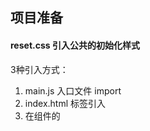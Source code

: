 ## 项目准备

#### reset.css 引入公共的初始化样式

3种引入方式：

1. main.js 入口文件 import
2. index.html <link>标签引入
3. 在组件的<style>标签中引入



#### iconfont引入

引入方式：（每次有新的图标都要重新生成在线代码/下载、重新引入）

1. 在线代码
   - 放在reset.css里一起引入吧，比较好（就只用引入一次）
   - main.js 入口文件 import
2. 下载到本地



#### scss 预处理器使用

安装依赖：

```
npm i sass  
npm i sass-loader@10
```

使用：

```
<style scoped lang="scss">
// 样式
</style>
```



## 路由分析、配置（兄弟路由，子路由，多级路由）

- 先分析有什么页面，然后注册路由组件

- 写了结构，再写功能和样式

- 一级路由：登录login 和 布局layout（兄弟路由）
      layout就是首页界面，里面还有

- 二级路由：layout的侧边栏（子路由）

  - layout分为左边和右边，都封装为单独的组件

  - myNav左边导航侧边栏

  - myContent右边内容区（又分为上下）

- 三级路由：侧边栏导航的子菜单

  注意路由注册的时候，子路由的写法，前面连 斜杠 都不要加![img](https://api2.mubu.com/v3/document_image/b67f0b97-ac55-4b3c-af2c-213ba89a12a6-14574395.jpg)

- 其他技术点

​	路由搭建：

```vue
import Vue from 'vue'
import VueRouter from 'vue-router'
import routes from './routes'
Vue.use(VueRouter)

const router = new VueRouter({
    // 路由模块化 注册  数组
    routes, 
    // 路由配置模式，默认是hash
    mode:history 
    // 路由的其他可配置项，如：滚动行为
})
```

路由懒加载 ()=>import('@/views/Home')

路由重定向 redirect

路由元信息 meta:{ }

路由模块化 routes = [{},{},......]



- 在main.js中引入，并注册 （Don't forget!）



## 页面布局Layout（左固定 右自适应）

（左侧和右侧顶部固定，右侧内容区滑动）

![image-20221025182646080](C:\Users\KKEKekook\AppData\Roaming\Typora\typora-user-images\image-20221025182646080.png)

右边顶部固定 下边内容区显示不同路由
实现：

- Layout盒子 flex布局  100vw 100vh
- 左边固定具体宽度 高度100% 
- 右边flex:1 高度100%  overflow:auto(超出高度的时候显示滚动条,不然不设置滚动时左边没办法占到底)

![img](https://api2.mubu.com/v3/document_image/64fa4cbc-579c-457b-bf4b-1b7aad014601-14574395.jpg)

- 右边flex+相对定位

  - 顶部绝对定位，宽度100%高度固定，top 0 left 0

  - 内容区flex:1, overflow:auto，margin-top顶部的高度![img](https://api2.mubu.com/v3/document_image/545a5941-63a4-46f2-81ef-5b660712c029-14574395.jpg)



## axios二次封装

```
import Axios from "axios";
import Nprogress from 'nprogress'
import 'nprogress/nprogress.css'    // Progress 添加进度条样式

// 默认配置
Axios.defaults.baseURL = "/api";
Axios.defaults.headers.post["Content-Type"] =  "application/x-www-form-urlencoded";
Axios.defaults.timeout = 5000;

// 请求拦截器
Axios.interceptors.request.use(
  (config) => {
    Nprogress.start()   // 进度条开始
    // 携带token
    if(JSON.parse(localStorage.getItem('userInfo'))){
      let token = JSON.parse(localStorage.getItem('userInfo')).token
      Axios.defaults.headers.common['Authorization'] = token
    }
    return config; //很重要，没有这句直接gg
  },
  (error) => {}
);

// 响应拦截器
Axios.interceptors.response.use(
  (response) => {
    // console.log(response);
    Nprogress.done()
    if (response.status == 200) return response.data;
  },
  (error) => {}
);

export default Axios;
```



## 跨域问题

配置代理服务器

Vue.config.js --  devserver -- proxy

proxy写成对象形式，可以设置多个代理（以前缀区分）![img](https://api2.mubu.com/v3/document_image/eb9c14e4-a1d6-4dee-b1b5-ad9e5a2dab4f-14574395.jpg)



## 统一管理接口

新建api.js文件，引入刚封装的axios实例，分别向外暴露每一个接口

```
// 统一封装接口 并 分别暴露
import request from "./request";

// 举例接口
// 登录
export const login = (data)=>request.post('/login',data)
export const modifyPwd = (data)=>request.post('/modifyPwd',data)
```

在需要发请求的地方引入使用（可以引入整个api文件，也可以解构赋值引用其中的接口方法）

```
import { login,modifyPwd } from "@/api";
```

还可以在main.js引入，然后挂在组件身上。

但是注意：只有在组件里才能使用，其他文件比如vuex就不行（因为vuex中的this并不是指向Vue实例，而是Vuex.store）

![img](https://api2.mubu.com/v3/document_image/87d7634a-253c-434f-8364-5d12a68ee423-14574395.jpg)





## Vuex

Vuex：是Vue专门用于集中式状态管理的一个插件，适用于任何组件间的通信。

- 新建store文件夹，index.js文件

```
import Vue from 'vue'
import Vuex from 'vuex'
Vue.use(Vuex)

// 模块化
import user from './user'
import params from './params'

export default new Vuex.Store({
    modules:{
        user,params
    }
})
```

- 在main.js中引入，并注册 （Don't forget!）

  

## 系统初始化

 初次进入系统，默认进入是“首页”

在加载App组件时，mounted生命周期函数中commit mutation，进行初始化——判断vuex仓库中 isLogin 的状态（isLogin默认读取本地存储），若无登录，会跳转Login登陆页面

![image-20221025202805181](C:\Users\KKEKekook\AppData\Roaming\Typora\typora-user-images\image-20221025202805181.png)

![image-20221025202848503](C:\Users\KKEKekook\AppData\Roaming\Typora\typora-user-images\image-20221025202848503.png)

![image-20221025202947459](C:\Users\KKEKekook\AppData\Roaming\Typora\typora-user-images\image-20221025202947459.png)



## 登录拦截（全局路由守卫）

还有全局路由前置守卫beforeEach,判断当前使用的功能是否需要登录，若需要，则再次判断登录状态

```
import {Message} from 'element-ui'
import store from '@/store'
router.beforeEach((to,from,next)=>{
    // 只要有一个匹配到的路由有requireAuth，就返回true
    let requireAuth = to.matched.some(item=>item.meta.requireAuth)
    // 看看登录没
    let isLogin = store.state.user.isLogin 
    // console.log(isLogin);
    // 需要登录
    if(requireAuth){        
        // 已经登陆
        if(isLogin) next()
        else{
            Message({
                message: '需要先进行登录',
                type: 'warning'
              });
            next({
                path:'/login',
                query:{
                    redirect:to.fullPath
                }
            })
        }
    }else{
        next()
    }
})
```

注：所有功能都需要登录后才能使用

添加路由元信息meta:{ }，因为所有功能模块都是Layout路由的子路由，所以只要给父路由加就好了，所有的子路由都会进行拦截

```
{
    path:'',
    name:'Layout',
    component:Layout,
    redirect:'/home',	// 路由重定向
    meta:{
    	requireAuth:true	// 需要登陆权限
    },
    children:[{...},{...},...]
 }
```



## 登录布局（空间居中）

![image-20221025182538739](C:\Users\KKEKekook\AppData\Roaming\Typora\typora-user-images\image-20221025182538739.png)

```
// 弹性布局 
 display: flex;
 justify-content: center;
 align-items: center;
```



## 登录的逻辑

#### 前端验证（表单验证）

用了 Element-ui 的表单样式和验证规则，也可以自定义规则

#### 后端验证（发请求）

这里我没有直接发请求，而是dispatch请求，然后在vuex处理数据

#### 验证结果

成功：

- 保存返回的用户信息（vuex+本地存储）
- 弹窗提醒
- 路由跳转

​			保存之前要去的功能页到路由query参数的redirect，登陆成功后判断有无query参数，有则跳转

```
 // 表单结构HTML
 <el-form
        :model="ruleForm"
        :rules="rules"
        ref="ruleForm"
        label-width="50px"
        class="demo-ruleForm"
      >
        <h2 style="font-weight: normal; font-size: 18px">登录</h2>
        <el-form-item label="账号" prop="username">
          <el-input
            type="text"
            v-model="ruleForm.username"
            @keyup.enter.native="submitForm()"
          ></el-input>
        </el-form-item>
        <el-form-item label="密码" prop="password">
          <el-input
            type="password"
            v-model="ruleForm.password"
            @keyup.enter.native="submitForm()"
          ></el-input>
        </el-form-item>
        <el-form-item class="buttons">
          <el-button @click="resetForm()">重置</el-button>
          <el-button type="primary" @click="submitForm()" class="goLogin">
            登录
          </el-button>
        </el-form-item>
 </el-form>
 
 // 表单项 以及 验证规则
 data() {
    var validateUsername = (rule, value, callback) => {
      if (value === "") {
        callback(new Error("请输入帐户"));
      } else {
        callback();
      }
    };
    var validatePassword = (rule, value, callback) => {
      if (value === "") {
        callback(new Error("请输入密码"));
      } else {
        callback();
      }
    };
    return {
      // 用户对象
      ruleForm: {
        username: "administrator",
        password: "password",
      },
      // 验证方法
      rules: {
        username: [{ validator: validateUsername, trigger: "blur" }],
        password: [{ validator: validatePassword, trigger: "blur" }],
      },
    };
 },

// 登录的事件回调
submitForm() {
      this.$refs["ruleForm"].validate((valid) => {
       // 表单验证
        if (valid) {
          // console.log(this.ruleForm);          
          // 后台验证  发请求
          this.$store.dispatch("goLogin", this.ruleForm).then((res) => {
            // 弹窗提示
            if (res) {
              this.$message({
                message: "登陆成功",
                type: "success",
              });
              // 跳转到登录前要去的页面，如果有的话
              if (this.$route.query.redirect) {
                this.$router.replace(`/${this.$route.query.redirect}`);
              } else this.$router.replace("/");
              // 刷新页面
              this.$router.go(0);
            }
          });
        } 
        // 前端验证失败
        else {
          this.$message.error("请完整输入");
          return false;
        }
      });
 },
 
 // 重置
    resetForm() {
      this.ruleForm = {
        username: "",
        password: "",
      };
 }
```

失败： 弹窗提示



注：

- 自动填充密码和账号
- 给组件原生绑定回调事件需要加上 .native 修饰符



## 侧边栏的折叠与展开

layout父组件   折叠与展开改变的是myNav的宽度，动态类名控制样式，默认展开(collapse：false)

![image-20221025201648743](C:\Users\KKEKekook\AppData\Roaming\Typora\typora-user-images\image-20221025201648743.png)![image-20221025201943799](C:\Users\KKEKekook\AppData\Roaming\Typora\typora-user-images\image-20221025201943799.png)

1. 自定义事件（改变collapse）传给myContent  点击图标触发   

   ```
   // 定义自定义事件
   changeIsCollapse() {
         this.isCollapse = !this.isCollapse;
   },
   
   
   // 触发自定义事件
   change() {
   	this.$emit("changeIsCollapse");
   }
   ```

   

2. collapse值传给myNav 导航栏组件有内置属性值

![image-20221025201402782](C:\Users\KKEKekook\AppData\Roaming\Typora\typora-user-images\image-20221025201402782.png)





## 深度选择器::v-deep  >>>  /deep/

当 <style> 标签有 scoped 属性时，它的 CSS 只作用于当前组件中的元素，父组件的样式将不会渗透到子组件。 如果你希望 scoped 样式中的一个选择器能够作用得“更深”，例如影响子组件，你可以使用深度选择器。

例：![image-20221025173737354](C:\Users\KKEKekook\AppData\Roaming\Typora\typora-user-images\image-20221025173737354.png)![image-20221025173811281](C:\Users\KKEKekook\AppData\Roaming\Typora\typora-user-images\image-20221025173811281.png)



![image-20221025173716557](C:\Users\KKEKekook\AppData\Roaming\Typora\typora-user-images\image-20221025173716557.png)



同时还有牵涉到css选择器的问题，像这样多个类名之间没有空格隔开写在一起，是代表并集选择器。如果用空格分开，则代表后代选择器。

这里不用考虑优先级的问题，所以只写一个类名就ok了。

很容易混淆，要注意！

![image-20221025173928944](C:\Users\KKEKekook\AppData\Roaming\Typora\typora-user-images\image-20221025173928944.png)





## Echarts可视化（封装复用组件）

官网使用手册：https://echarts.apache.org/handbook/zh/basics/download

```
// 安装依赖
npm i echart -S

// main.js引入
import * as echarts from 'echarts';
```

- 初始化时，挂载在一个DOM元素上，配置对象option{ }

  - option一些重要配置

    - grid:{ }控制图标在DOM元素中的位置

    - legend:{} 图例设置

    - series:{ } 设置 type图表类型，name图例，data数据

- 查看示例选择适合的图表样式进行修改![img](https://api2.mubu.com/v3/document_image/4aa78d1a-88e1-4f4a-b15c-1e027ccd075a-14574395.jpg)



- Home组件props数据给Chart组件，包括图表数据和配置



## 分页展示商品

页面展示：flex布局![image-20221025224752650](C:\Users\KKEKekook\AppData\Roaming\Typora\typora-user-images\image-20221025224752650.png)



- 进入所有商品组件，created生命周期中发请求获取数据（默认页码第1页，页面大小4条数据），处理返回数据，props传给分页器。（没有用vuex）

  ![image-20221025220016795](C:\Users\KKEKekook\AppData\Roaming\Typora\typora-user-images\image-20221025220016795.png)

  ![image-20221025220253991](C:\Users\KKEKekook\AppData\Roaming\Typora\typora-user-images\image-20221025220253991.png)

- 与分页器通信：
  - 传过去 总页数、当前页码、页面大小
  - 自定义事件：修改页码、修改页面大小

- 用Element-ui的表格组件展示数据

  ![image-20221025220114349](C:\Users\KKEKekook\AppData\Roaming\Typora\typora-user-images\image-20221025220114349.png)



## 分页展示搜索结果

在搜索框输入关键字，敲下回车或点击搜索就会发请求获取搜索结果，并分页展示（共用一个分页器）

![image-20221025223935502](C:\Users\KKEKekook\AppData\Roaming\Typora\typora-user-images\image-20221025223935502.png)

注：发请求将一次性返回所有搜索结果，所以修改页码或修改页面大小并没有发请求，而是对之前的结果进行切割展示

- 定义一个type变量用于区分不同功能：all--展示所有商品，search--搜索商品

- 自定义事件里，加一层if-else逻辑，判断当前type值是否all，是就调用获取商品数据接口，反之做搜索处理

![image-20221025224215396](C:\Users\KKEKekook\AppData\Roaming\Typora\typora-user-images\image-20221025224215396.png)



## 添加商品

有两种方式添加商品：

1. 页面添加：点击跳转路由（没有真正实现页面添加的功能）
2. 弹窗添加：点击显示弹窗，可进行添加



## 弹窗添加（封装弹窗组件）

点击按钮“弹窗添加”，触发事件：显示弹窗可见（全局事件总线），控制弹窗可见的变量定义在弹窗组件中

- 使用Element-ui的dialog对话框和form表单

```
  <el-dialog
    :title="type == 'add' ? '商品添加' : '商品编辑'"
    :visible.sync="dialogFormVisible"
    center
    width="70%"
  >
    <el-form
      :model="goodsForm"
      :rules="rules"
      label-width="80px"
      ref="goodsForm"
    >
      <el-form-item label="类目选择" prop="category">
        <el-button type="primary" @click="innerVisible = true"
          >选择类别</el-button
        >
        {{ goodsForm.category }}
      </el-form-item>

      <el-form-item label="商品名称" prop="name">
        <el-input v-model="goodsForm.name"></el-input>
      </el-form-item>

      <el-form-item label="商品价格" prop="price">
        <el-input v-model="goodsForm.price"></el-input>
      </el-form-item>

      <el-form-item label="商品数量" prop="num">
        <el-input v-model="goodsForm.num"></el-input>
      </el-form-item>

      <el-form-item label="发布时间">
        <el-col :span="11">
          <el-date-picker
            type="date"
            placeholder="选择日期"
            v-model="goodsForm.date1"
            style="width: 100%"
            prop="date1"
          ></el-date-picker>
        </el-col>
        <el-col class="line" :span="2" style="text-align: center">-</el-col>
        <el-col :span="11">
          <el-time-picker
            placeholder="选择时间"
            v-model="goodsForm.date2"
            style="width: 100%"
            prop="date2"
          ></el-time-picker>
        </el-col>
      </el-form-item>

      <el-form-item label="商品卖点" prop="sellPoint">
        <el-input v-model="goodsForm.sellPoint"></el-input>
      </el-form-item>

      <el-form-item label="商品图片" prop="imgUrl" class="imgItem">
        <el-button type="primary" @click="innerIMGVisible = true">
          上传图片
          <i class="el-icon-upload el-icon--right"></i>
        </el-button>
        <img :src="goodsForm.imgUrl" class="imgUpload" />
      </el-form-item>

      <el-form-item label="商品描述" prop="desc">
        <!-- 富文本编辑器 -->
        <WangEditor ref="desc" :desc='goodsForm.desc'/>
      </el-form-item>
    </el-form>

    <div slot="footer" class="dialog-footer">
      <el-button @click="resetForm()">重置 </el-button>
      <el-button type="primary" @click="submitForm()">确 定</el-button>
    </div>

    <!-- 内层嵌套的dialog  类目选择 -->
    <el-dialog
      width="30%"
      title="类目选择"
      :visible.sync="innerVisible"
      append-to-body
    >
      <Tree />

      <div slot="footer" class="dialog-footer">
        <el-button @click="innerVisible = false">取消 </el-button>
        <el-button type="primary" @click="chooseCategory()">确 定</el-button>
      </div>
    </el-dialog>

    <!-- 内层嵌套的dialog  上传图片 -->
    <el-dialog
      width="30%"
      title="上传图片"
      :visible.sync="innerIMGVisible"
      append-to-body
    >
      <Upload />

      <div slot="footer" class="dialog-footer">
        <el-button @click="innerIMGVisible = false">取消</el-button>
        <el-button type="primary" @click="uploadIMG()">确 定</el-button>
      </div>
    </el-dialog>
  </el-dialog>
  
  
  // 全局事件总线 绑定开关弹窗事件
   this.$bus.$on("openDialog", (type, goods = {}) => {
      this.dialogFormVisible = !this.dialogFormVisible;
      // 关闭弹窗的方法有两个：1、改变这个变量  2、确定添加商品
      // 所以弹窗右上角的关闭 和 取消 都是 绑定了这个变量
      // 之所以没有将这个变量定义在父组件：
      // 1、props过来的参数，不允许直接改变，
      // （所以还要另外定义一个变量接收props，然后改变这个变量）
      // （或者再弄自定义事件，父组件绑定，子组件触发） both 麻烦
      // 2、这是一个独立封装的组件了，当然还是自己收着参数更好啦
      this.type = type;
      if (this.type == "edit") this.goodsForm = goods;
    });
```

- 点击按钮“确定”，收集表单数据发请求添加商品

- 点击右上角的按钮“x”或弹窗外任意地方，可关闭弹窗

- 点击按钮“重置”，可清空所有表单数据

  ![image-20221025232223275](C:\Users\KKEKekook\AppData\Roaming\Typora\typora-user-images\image-20221025232223275.png)



## 嵌套弹窗

用于类目选择和上传图片

嵌套弹窗直接写在了Dialog组件里，没有封装

![image-20221025232520109](C:\Users\KKEKekook\AppData\Roaming\Typora\typora-user-images\image-20221025232520109.png)

- 类目选择，还使用了树形控件Tree

  - 点击按钮“选择类别”时，显示弹窗

  - 封装为Tree组件，组件加载时发请求获取所有类目

  - 懒加载，点击类别再加载下一层![image-20221025231310840](C:\Users\KKEKekook\AppData\Roaming\Typora\typora-user-images\image-20221025231310840.png)

    

- 上传图片，还用了上传组件upload

  ![image-20221025231240376](C:\Users\KKEKekook\AppData\Roaming\Typora\typora-user-images\image-20221025231240376.png)

```
// 选择类目
chooseCategory() {
    this.innerVisible = false;
    this.goodsForm.category = this.TreeData.name;
    this.goodsForm.cid = this.TreeData.cid;
},

// 上传图片
uploadIMG() {
    this.innerIMGVisible = false;
    this.goodsForm.imgUrl = this.img;
},
```

- 内嵌弹窗中，点击确定，触发自定义事件，父组件获取Tree组件中选择的类目（Upload组件中上传的图片url），并渲染到页面上

  ```
  // 获取类目
  getCategory(data, node, ele) {
        this.$bus.$emit("getCategory", data);
  },
  
  // 图片
  getCategory(data, node, ele) {
        this.$bus.$emit("getCategory", data);
  }
  ```